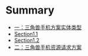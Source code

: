 # Summary
 * [一：三角兽手机方案实体类型](chapter1/README.md) 
* [Section1.1](chapter1/section1.1.md) 
* [Section1.2](chapter1/section1.2.md) 
 * [二：三角兽手机资源请求方案](chapter2/README.md)


